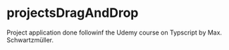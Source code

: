 # projectsDragAndDrop
Project application done followinf the Udemy course on Typscript by Max. Schwartzmüller. 
